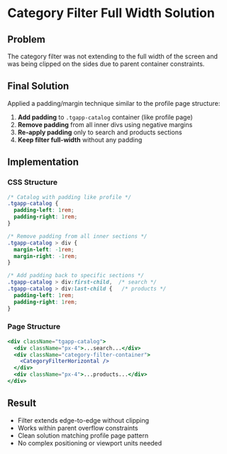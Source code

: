 # Category Filter Full Width Solution

## Problem
The category filter was not extending to the full width of the screen and was being clipped on the sides due to parent container constraints.

## Final Solution
Applied a padding/margin technique similar to the profile page structure:

1. **Add padding** to `.tgapp-catalog` container (like profile page)
2. **Remove padding** from all inner divs using negative margins
3. **Re-apply padding** only to search and products sections
4. **Keep filter full-width** without any padding

## Implementation

### CSS Structure
```css
/* Catalog with padding like profile */
.tgapp-catalog {
  padding-left: 1rem;
  padding-right: 1rem;
}

/* Remove padding from all inner sections */
.tgapp-catalog > div {
  margin-left: -1rem;
  margin-right: -1rem;
}

/* Add padding back to specific sections */
.tgapp-catalog > div:first-child,  /* search */
.tgapp-catalog > div:last-child {   /* products */
  padding-left: 1rem;
  padding-right: 1rem;
}
```

### Page Structure
```jsx
<div className="tgapp-catalog">
  <div className="px-4">...search...</div>
  <div className="category-filter-container">
    <CategoryFilterHorizontal />
  </div>
  <div className="px-4">...products...</div>
</div>
```

## Result
- Filter extends edge-to-edge without clipping
- Works within parent overflow constraints
- Clean solution matching profile page pattern
- No complex positioning or viewport units needed 